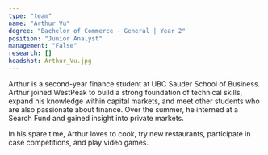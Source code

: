 ```yaml
---
type: "team"
name: "Arthur Vu"
degree: "Bachelor of Commerce - General | Year 2"
position: "Junior Analyst"
management: "False"
research: []
headshot: Arthur_Vu.jpg
---
```


Arthur is a second-year finance student at UBC Sauder School of Business. Arthur joined WestPeak to build a strong foundation of technical skills, expand his knowledge within capital markets, and meet other students who are also passionate about finance. Over the summer, he interned at a Search Fund and gained insight into private markets.

In his spare time, Arthur loves to cook, try new restaurants, participate in case competitions, and play video games.

